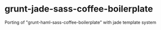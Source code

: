 grunt-jade-sass-coffee-boilerplate
==================================

Porting of "grunt-haml-sass-coffee-boilerplate" with jade template system
